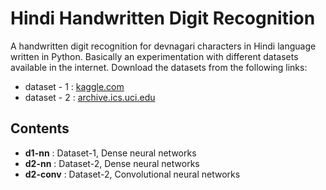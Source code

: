 # Hindi Handwritten Digit Recognition

A handwritten digit recognition for devnagari characters in Hindi language written in Python. Basically an experimentation with different datasets available in the internet. Download the datasets from the following links:
- dataset - 1 : [kaggle.com](https://www.kaggle.com/ashokpant/devanagari-character-dataset)
- dataset - 2 : [archive.ics.uci.edu](http://archive.ics.uci.edu/ml/machine-learning-databases/00389/)

## Contents
- **d1-nn** : Dataset-1, Dense neural networks
- **d2-nn** : Dataset-2, Dense neural networks
- **d2-conv** : Dataset-2, Convolutional neural networks